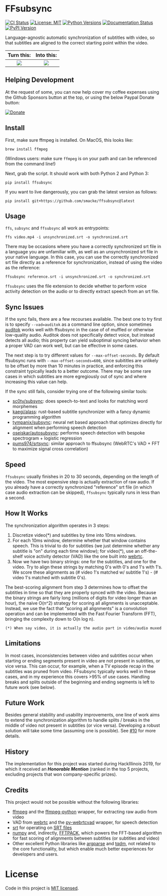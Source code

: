 FFsubsync
=======

[![CI Status](https://github.com/smacke/ffsubsync/workflows/master/badge.svg)](https://github.com/smacke/ffsubsync/actions)
[![License: MIT](https://img.shields.io/badge/License-MIT-maroon.svg)](https://opensource.org/licenses/MIT)
[![Python Versions](https://img.shields.io/pypi/pyversions/ffsubsync.svg)](https://pypi.org/project/ffsubsync)
[![Documentation Status](https://readthedocs.org/projects/ffsubsync/badge/?version=latest)](https://ffsubsync.readthedocs.io/en/latest/?badge=latest)
[![PyPI Version](https://img.shields.io/pypi/v/ffsubsync.svg)](https://pypi.org/project/ffsubsync)


Language-agnostic automatic synchronization of subtitles with video, so that
subtitles are aligned to the correct starting point within the video.

Turn this:                       |  Into this:
:-------------------------------:|:-------------------------:
![](https://raw.githubusercontent.com/smacke/ffsubsync/master/resources/img/tearing-me-apart-wrong.gif)  |  ![](https://raw.githubusercontent.com/smacke/ffsubsync/master/resources/img/tearing-me-apart-correct.gif)

Helping Development
-------------------
At the request of some, you can now help cover my coffee expenses using the
Github Sponsors button at the top, or using the below Paypal Donate button:

[![Donate](https://www.paypalobjects.com/en_US/i/btn/btn_donate_LG.gif)](https://www.paypal.com/cgi-bin/webscr?cmd=_s-xclick&hosted_button_id=XJC5ANLMYECJE)

Install
-------
First, make sure ffmpeg is installed. On MacOS, this looks like:
~~~
brew install ffmpeg
~~~
(Windows users: make sure `ffmpeg` is on your path and can be referenced
from the command line!)

Next, grab the script. It should work with both Python 2 and Python 3:
~~~
pip install ffsubsync
~~~
If you want to live dangerously, you can grab the latest version as follows:
~~~
pip install git+https://github.com/smacke/ffsubsync@latest
~~~

Usage
-----
`ffs`, `subsync` and `ffsubsync` all work as entrypoints:
~~~
ffs video.mp4 -i unsynchronized.srt -o synchronized.srt
~~~

There may be occasions where you have a correctly synchronized srt file in a
language you are unfamiliar with, as well as an unsynchronized srt file in your
native language. In this case, you can use the correctly synchronized srt file
directly as a reference for synchronization, instead of using the video as the
reference:

~~~
ffsubsync reference.srt -i unsynchronized.srt -o synchronized.srt
~~~

`ffsubsync` uses the file extension to decide whether to perform voice activity
detection on the audio or to directly extract speech from an srt file.

Sync Issues
-----------
If the sync fails, there are a few recourses available.  The best one to try
first is to specify `--vad=auditok` as a command line option, since sometimes
[auditok](https://github.com/amsehili/auditok) works well with ffsubsync in the
case of of muffled or otherwise low-quality audio.  Auditok does not
specifically detect voice, but instead detects all audio; this property can
yield suboptimal syncing behavior when a proper VAD can work
well, but can be effective in some cases.

The next step is to try different values for `--max-offset-seconds`. By default
ffsubsync runs with `--max-offset-seconds=600`, since subititles are unlikely
to be offset by more than 10 minutes in practice, and enforcing this constraint
typically leads to a better outcome. There may be some rare cases in which
subtitles are more egregiously out of sync and where increasing this value can
help.

If the sync still fails, consider trying one of the following similar tools:
- [sc0ty/subsync](https://github.com/sc0ty/subsync): does speech-to-text and looks for matching word morphemes
- [kaegi/alass](https://github.com/kaegi/alass): rust-based subtitle synchronizer with a fancy dynamic programming algorithm
- [tympanix/subsync](https://github.com/tympanix/subsync): neural net based approach that optimizes directly for alignment when performing speech detection
- [oseiskar/autosubsync](https://github.com/oseiskar/autosubsync): performs speech detection with bespoke spectrogram + logistic regression
- [pums974/srtsync](https://github.com/pums974/srtsync): similar approach to ffsubsync (WebRTC's VAD + FFT to maximize signal cross correlation)

Speed
-----
`ffsubsync` usually finishes in 20 to 30 seconds, depending on the length of the
video. The most expensive step is actually extraction of raw audio. If you
already have a correctly synchronized "reference" srt file (in which case audio
extraction can be skipped), `ffsubsync` typically runs in less than a second.

How It Works
------------
The synchronization algorithm operates in 3 steps:
1. Discretize video(*) and subtitles by time into 10ms windows.
2. For each 10ms window, determine whether that window contains speech.  This
   is trivial to do for subtitles (we just determine whether any subtitle is
   "on" during each time window); for video(*), use an off-the-shelf voice
   activity detector (VAD) like
   the one built into [webrtc](https://webrtc.org/).
3. Now we have two binary strings: one for the subtitles, and one for the
   video.  Try to align these strings by matching 0's with 0's and 1's with
   1's. We score these alignments as (# video 1's matched w/ subtitle 1's) - (#
   video 1's matched with subtitle 0's).

The best-scoring alignment from step 3 determines how to offset the subtitles
in time so that they are properly synced with the video. Because the binary
strings are fairly long (millions of digits for video longer than an hour), the
naive O(n^2) strategy for scoring all alignments is unacceptable. Instead, we
use the fact that "scoring all alignments" is a convolution operation and can
be implemented with the Fast Fourier Transform (FFT), bringing the complexity
down to O(n log n).

`(*) When say video, it is actually the audio part in video/audio muxed`

Limitations
-----------
In most cases, inconsistencies between video and subtitles occur when starting
or ending segments present in video are not present in subtitles, or vice versa.
This can occur, for example, when a TV episode recap in the subtitles was pruned
from video. FFsubsync typically works well in these cases, and in my experience
this covers >95% of use cases. Handling breaks and splits outside of the beginning
and ending segments is left to future work (see below).

Future Work
-----------
Besides general stability and usability improvements, one line
of work aims to extend the synchronization algorithm to handle splits
/ breaks in the middle of video not present in subtitles (or vice versa).
Developing a robust solution will take some time (assuming one is possible).
See [#10](https://github.com/smacke/ffsubsync/issues/10) for more details.

History
-------
The implementation for this project was started during HackIllinois 2019, for
which it received an **_Honorable Mention_** (ranked in the top 5 projects,
excluding projects that won company-specific prizes).

Credits
-------
This project would not be possible without the following libraries:
- [ffmpeg](https://www.ffmpeg.org/) and the [ffmpeg-python](https://github.com/kkroening/ffmpeg-python) wrapper, for extracting raw audio from video
- VAD from [webrtc](https://webrtc.org/) and the [py-webrtcvad](https://github.com/wiseman/py-webrtcvad) wrapper, for speech detection
- [srt](https://pypi.org/project/srt/) for operating on [SRT files](https://en.wikipedia.org/wiki/SubRip#SubRip_text_file_format)
- [numpy](http://www.numpy.org/) and, indirectly, [FFTPACK](https://www.netlib.org/fftpack/), which powers the FFT-based algorithm for fast scoring of alignments between subtitles (or subtitles and video)
- Other excellent Python libraries like [argparse](https://docs.python.org/3/library/argparse.html) and [tqdm](https://tqdm.github.io/), not related to the core functionality, but which enable much better experiences for developers and users.

# License
Code in this project is [MIT licensed](https://opensource.org/licenses/MIT).
